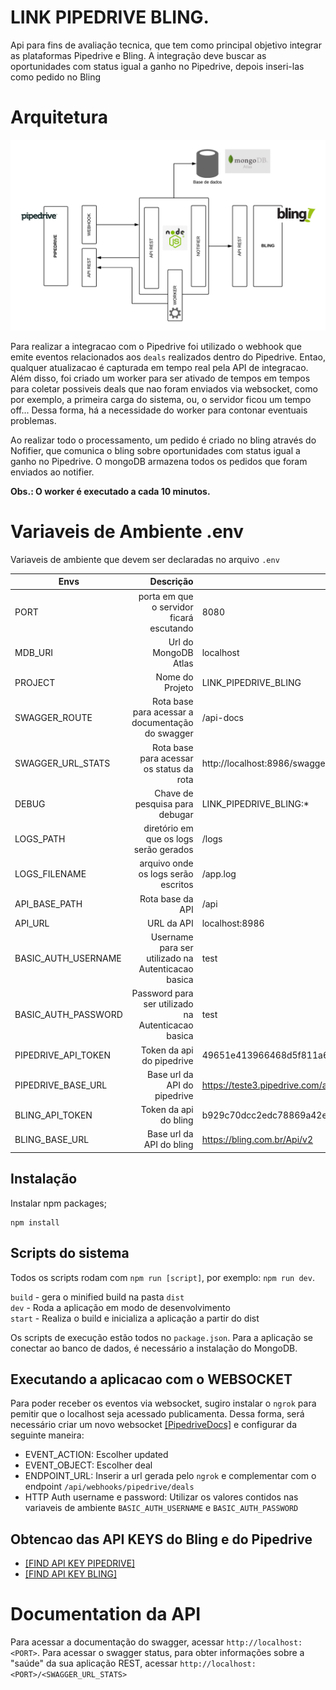 # LINK PIPEDRIVE BLING.

Api para fins de avaliação tecnica, que tem como principal objetivo integrar as plataformas Pipedrive e Bling. A integração deve buscar as oportunidades com status igual a ganho no Pipedrive, depois inseri-las como pedido no Bling

# Arquitetura

![arc](./images/arquitetura.png)

Para realizar a integracao com o Pipedrive foi utilizado o webhook que emite eventos relacionados aos `deals` realizados dentro do Pipedrive. Entao, qualquer atualizacao é capturada em tempo real pela API de integracao. Além disso, foi criado um worker para ser ativado de tempos em tempos para coletar possiveis deals que nao foram enviados via websocket, como por exemplo, a primeira carga do sistema, ou, o servidor ficou um tempo off... Dessa forma, há a necessidade do worker para contonar eventuais problemas.

Ao realizar todo o processamento, um pedido é criado no bling através do Nofifier, que comunica o bling sobre oportunidades com status igual a ganho no Pipedrive. O mongoDB armazena todos os pedidos que foram enviados ao notifier.

**Obs.: O worker é executado a cada 10 minutos.**

# Variaveis de Ambiente .env

Variaveis de ambiente que devem ser declaradas no arquivo `.env`

| Envs                |                                          Descrição | Exemplos                                                                 |
| ------------------- | -------------------------------------------------: | ------------------------------------------------------------------------ |
| PORT                |           porta em que o servidor ficará escutando | 8080                                                                     |
| MDB_URI             |                               Url do MongoDB Atlas | localhost                                                                |
| PROJECT             |                                    Nome do Projeto | LINK_PIPEDRIVE_BLING                                                     |
| SWAGGER_ROUTE       |   Rota base para acessar a documentação do swagger | /api-docs                                                                |
| SWAGGER_URL_STATS   |           Rota base para acessar os status da rota | http://localhost:8986/swagger-stats/ui                                   |
| DEBUG               |                     Chave de pesquisa para debugar | LINK_PIPEDRIVE_BLING:\*                                                  |
| LOGS_PATH           |             diretório em que os logs serão gerados | /logs                                                                    |
| LOGS_FILENAME       |                arquivo onde os logs serão escritos | /app.log                                                                 |
| API_BASE_PATH       |                                   Rota base da API | /api                                                                     |
| API_URL             |                                         URL da API | localhost:8986                                                           |
| BASIC_AUTH_USERNAME | Username para ser utilizado na Autenticacao basica | test                                                                     |
| BASIC_AUTH_PASSWORD | Password para ser utilizado na Autenticacao basica | test                                                                     |
| PIPEDRIVE_API_TOKEN |                          Token da api do pipedrive | 49651e413966468d5f811a6cf4e12af83091d8e4                                 |
| PIPEDRIVE_BASE_URL  |                       Base url da API do pipedrive | https://teste3.pipedrive.com/api/v1                                      |
| BLING_API_TOKEN     |                              Token da api do bling | b929c70dcc2edc78869a42e1acb535ac4efa11ec0e94960b7e51558e89266111de20fd05 |
| BLING_BASE_URL      |                           Base url da API do bling | https://bling.com.br/Api/v2                                              |

## Instalação

Instalar npm packages;

```
npm install
```

## Scripts do sistema

Todos os scripts rodam com `npm run [script]`, por exemplo: `npm run dev`.

`build` - gera o minified build na pasta `dist`  
`dev` - Roda a aplicação em modo de desenvolvimento  
`start` - Realiza o build e inicializa a aplicação a partir do dist

Os scripts de execução estão todos no `package.json`. Para a aplicação se conectar ao banco de dados, é necessário a instalação do MongoDB.

## Executando a aplicacao com o WEBSOCKET

Para poder receber os eventos via websocket, sugiro instalar o `ngrok` para pemitir que o localhost seja acessado publicamenta. Dessa forma, será necessário criar um novo websocket [[PipedriveDocs]](https://pipedrive.readme.io/docs/guide-for-webhooks) e configurar da seguinte maneira:

- EVENT_ACTION: Escolher updated
- EVENT_OBJECT: Escolher deal
- ENDPOINT_URL: Inserir a url gerada pelo `ngrok` e complementar com o endpoint `/api/webhooks/pipedrive/deals`
- HTTP Auth username e password: Utilizar os valores contidos nas variaveis de ambiente `BASIC_AUTH_USERNAME` e `BASIC_AUTH_PASSWORD`

## Obtencao das API KEYS do Bling e do Pipedrive

- [[FIND API KEY PIPEDRIVE]](https://pipedrive.readme.io/docs/how-to-find-the-api-token)
- [[FIND API KEY BLING]](https://ajuda.bling.com.br/hc/pt-br/articles/360046937853-Introdu%C3%A7%C3%A3o-para-a-API-do-Bling-para-desenvolvedores-)

# Documentation da API

Para acessar a documentação do swagger, acessar `http://localhost:<PORT>`. Para acessar o swagger status, para obter informações sobre a "saúde" da sua aplicação REST, acessar `http://localhost:<PORT>/<SWAGGER_URL_STATS>`
